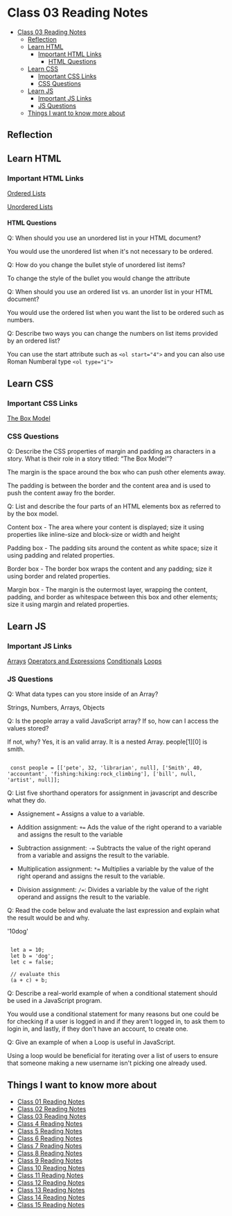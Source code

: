 # Class 03 Reading Notes

- [Class 03 Reading Notes](#class-03-reading-notes)
  - [Reflection](#reflection)
  - [Learn HTML](#learn-html)
    - [Important HTML Links](#important-html-links)
      - [HTML Questions](#html-questions)
  - [Learn CSS](#learn-css)
    - [Important CSS Links](#important-css-links)
    - [CSS Questions](#css-questions)
  - [Learn JS](#learn-js)
    - [Important JS Links](#important-js-links)
    - [JS Questions](#js-questions)
  - [Things I want to know more about](#things-i-want-to-know-more-about)

## Reflection

## Learn HTML

### Important HTML Links

[Ordered Lists](https://developer.mozilla.org/en-US/docs/Web/HTML/Element/ol)

[Unordered Lists](https://developer.mozilla.org/en-US/docs/Web/HTML/Element/ul)

#### HTML Questions

Q: When should you use an unordered list in your HTML document?

 You would use the unordered list when it's not necessary to be ordered.

Q: How do you change the bullet style of unordered list items?

  To change the style of the bullet you would change the attribute

Q: When should you use an ordered list vs. an unorder list in your HTML document?

  You would use the ordered list when you want the list to be ordered such as numbers.

Q: Describe two ways you can change the numbers on list items provided by an ordered list?

  You can use the start attribute such as `<ol start="4">` and you can also use Roman Numberal type `<ol type="i">`
  
## Learn CSS

### Important CSS Links

[The Box Model](https://developer.mozilla.org/en-US/docs/Learn/CSS/Building_blocks/The_box_model)

### CSS Questions

Q: Describe the CSS properties of margin and padding as characters in a story. What is their role in a story titled: “The Box Model”?

  The margin is the space around the box who can push other elements away.

  The padding is between the border and the content area and is used to push the content away fro the border.
  
Q: List and describe the four parts of an HTML elements box as referred to by the box model.

Content box - The area where your content is displayed; size it using properties like inline-size and block-size or width and height

Padding box - The padding sits around the content as white space; size it using padding and related properties.

Border box - The border box wraps the content and any padding; size it using border and related properties.

Margin box - The margin is the outermost layer, wrapping the content, padding, and border as whitespace between this box and other elements; size it using margin and related properties.
  
## Learn JS

### Important JS Links

[Arrays](https://developer.mozilla.org/en-US/docs/Learn/JavaScript/First_steps/Arrays)
[Operators and Expressions](https://developer.mozilla.org/en-US/docs/Web/JavaScript/Guide/Expressions_and_Operators)
[Conditionals](https://developer.mozilla.org/en-US/docs/Learn/JavaScript/Building_blocks/conditionals)
[Loops](https://developer.mozilla.org/en-US/docs/Learn/JavaScript/Building_blocks/Looping_code)

### JS Questions

Q: What data types can you store inside of an Array?

  Strings, Numbers, Arrays, Objects

Q: Is the people array a valid JavaScript array? If so, how can I access the values stored?

If not, why? Yes, it is an valid array. It is a nested Array. people[1][0] is smith.

``` JS

 const people = [['pete', 32, 'librarian', null], ['Smith', 40, 'accountant', 'fishing:hiking:rock_climbing'], ['bill', null, 'artist', null]];

```

Q: List five shorthand operators for assignment in javascript and describe what they do.

- Assignement `=` Assigns a value to a variable.

- Addition assignment: `+=`  Ads the value of the right operand to a variable and  assigns the result to the variable

- Subtraction assignment: `-=` Subtracts the value of the right operand from a variable and assigns the result to the variable.

- Multiplication assignment: `*=` Multiplies a variable by the value of the right operand and assigns the result to the variable.

- Division assignment: `/=`: Divides a variable by the value of the right operand and assigns the result to the variable.

Q: Read the code below and evaluate the last expression and explain what the result would be and why.

  '10dog'

``` JS

 let a = 10;
 let b = 'dog';
 let c = false;

 // evaluate this
 (a + c) + b;

 ```

Q: Describe a real-world example of when a conditional statement should be used in a JavaScript program.

  You would use a conditional statement for many reasons but one could be for checking if a user is logged in and if they aren't logged in, to ask them to login in, and lastly, if they don't have an account, to create one.

Q: Give an example of when a Loop is useful in JavaScript.

Using a loop would be beneficial for iterating over a list of users to ensure that someone making a new username isn't picking one already used.

## Things I want to know more about

- [Class 01 Reading Notes](/code201/class-01.md)
- [Class 02 Reading Notes](/code201/class-02.md)
- [Class 03 Reading Notes](/code201/class-03.md)
- [Class 4 Reading Notes](/code201/class-04.md)
- [Class 5 Reading Notes](/code201/class-05.md)
- [Class 6 Reading Notes](/code201/class-06.md)
- [Class 7 Reading Notes](/code201/class-07.md)
- [Class 8 Reading Notes](/code201/class-08.md)
- [Class 9 Reading Notes](/code201/class-09.md)
- [Class 10 Reading Notes](/code201/class-10.md)
- [Class 11 Reading Notes](/code201/class-11.md)
- [Class 12 Reading Notes](/code201/class-12.md)
- [Class 13 Reading Notes](/code201/class-13.md)
- [Class 14 Reading Notes](/code201/class-14.md)
- [Class 15 Reading Notes](/code201/class-15.md)
